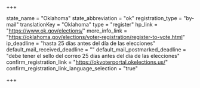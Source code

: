 +++

state_name = "Oklahoma"
state_abbreviation = "ok"
registration_type = "by-mail"
translationKey = "Oklahoma"
type = "register"
hp_link = "https://www.ok.gov/elections/"
more_info_link = "https://oklahoma.gov/elections/voter-registration/register-to-vote.html"
ip_deadline = "hasta 25 días antes del día de las elecciones"
default_mail_received_deadline = ""
default_mail_postmarked_deadline = "debe tener el sello del correo 25 días antes del día de las elecciones"
confirm_registration_link = "https://okvoterportal.okelections.us/"
confirm_registration_link_language_selection = "true"

+++